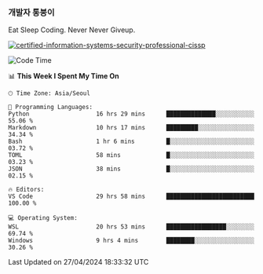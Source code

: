### 개발자 통붕이
Eat Sleep Coding.
Never Never Giveup.

[![certified-information-systems-security-professional-cissp](https://user-images.githubusercontent.com/44606727/157613689-acd84ec6-5f8f-4e79-89d9-a8d51f033634.png)](https://www.credly.com/badges/f394a010-85a0-450b-9136-8043af01d71c/public_url)

<!--START_SECTION:waka-->
![Code Time](http://img.shields.io/badge/Code%20Time-2%2C841%20hrs%2022%20mins-blue)

📊 **This Week I Spent My Time On** 

```text
🕑︎ Time Zone: Asia/Seoul

💬 Programming Languages: 
Python                   16 hrs 29 mins      ██████████████░░░░░░░░░░░   55.06 % 
Markdown                 10 hrs 17 mins      █████████░░░░░░░░░░░░░░░░   34.34 % 
Bash                     1 hr 6 mins         █░░░░░░░░░░░░░░░░░░░░░░░░   03.72 % 
TOML                     58 mins             █░░░░░░░░░░░░░░░░░░░░░░░░   03.23 % 
JSON                     38 mins             █░░░░░░░░░░░░░░░░░░░░░░░░   02.15 % 

🔥 Editors: 
VS Code                  29 hrs 58 mins      █████████████████████████   100.00 % 

💻 Operating System: 
WSL                      20 hrs 53 mins      █████████████████░░░░░░░░   69.74 % 
Windows                  9 hrs 4 mins        ████████░░░░░░░░░░░░░░░░░   30.26 % 
```


 Last Updated on 27/04/2024 18:33:32 UTC
<!--END_SECTION:waka-->
